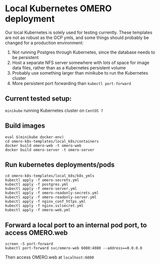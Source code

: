 # Local Kubernetes OMERO deployment
Our local Kubernetes is solely used for testing currently. These templates are not as robust as the GCP ymls, and some things should probably be changed for a production environment:

1. Not running Postgres through Kubernetes, since the database needs to be persistent
2. Host a separate NFS server somewhere with lots of space for image data files, rather than as a Kubernetes persistent volume
3. Probably use something larger than minikube to run the Kubernetes cluster
4. More persistent port forwarding than `kubectl port-forward`

## Current tested setup:
`minikube` running Kubernetes cluster on `CentOS 7`

## Build images
```
eval $(minikube docker-env)
cd omero-k8s-templates/local_k8s/containers
docker build omero-web -t omero-web
docker build omero-server -t omero-server
```

## Run kubernetes deployments/pods
```
cd omero-k8s-templates/local_k8s/k8s_ymls
kubectl apply -f omero-secrets.yml
kubectl apply -f postgres.yml
kubectl apply -f omero-server.yml
kubectl apply -f omero-readonly-secrets.yml
kubectl apply -f omero-readonly-server.yml
kubectl apply -f nginx_conf_https.yml
kubectl apply -f nginx.sslsecret.yml
kubectl apply -f omero-web.yml
```

## Forward a local port to an internal pod port, to access OMERO.web
```
screen -S port-forward
kubectl port-forward svc/omero-web 6080:4080 --address==0.0.0.0
```
Then access OMERO.web at `localhost:6080`
